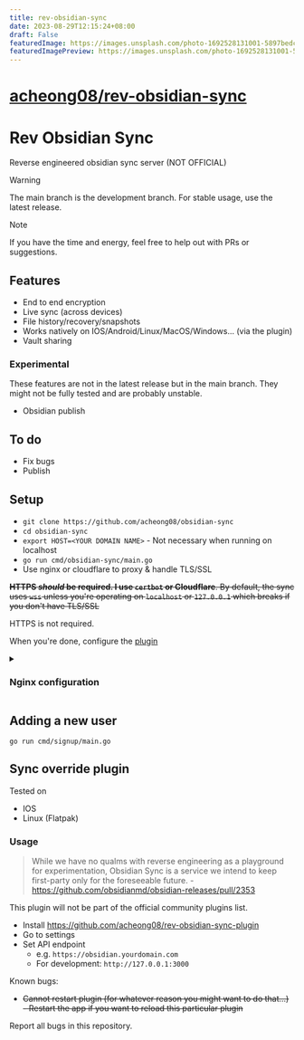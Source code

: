 ```yaml
---
title: rev-obsidian-sync
date: 2023-08-29T12:15:24+08:00
draft: False
featuredImage: https://images.unsplash.com/photo-1692528131001-5897bedce1b8?ixid=M3w0NjAwMjJ8MHwxfHJhbmRvbXx8fHx8fHx8fDE2OTMyODI0NjV8&ixlib=rb-4.0.3
featuredImagePreview: https://images.unsplash.com/photo-1692528131001-5897bedce1b8?ixid=M3w0NjAwMjJ8MHwxfHJhbmRvbXx8fHx8fHx8fDE2OTMyODI0NjV8&ixlib=rb-4.0.3
---
```


# [acheong08/rev-obsidian-sync](https://github.com/acheong08/rev-obsidian-sync)

# Rev Obsidian Sync

Reverse engineered obsidian sync server (NOT OFFICIAL)

> [!WARNING]
> The main branch is the development branch. For stable usage, use the latest release.

> [!NOTE]
> If you have the time and energy, feel free to help out with PRs or suggestions.

## Features

- End to end encryption
- Live sync (across devices)
- File history/recovery/snapshots
- Works natively on IOS/Android/Linux/MacOS/Windows... (via the plugin)
- Vault sharing

### Experimental

These features are not in the latest release but in the main branch. They might not be fully tested and are probably unstable.

- Obsidian publish

## To do

- Fix bugs
- Publish


## Setup
- `git clone https://github.com/acheong08/obsidian-sync`
- `cd obsidian-sync`
- `export HOST=<YOUR DOMAIN NAME>` - Not necessary when running on localhost
- `go run cmd/obsidian-sync/main.go`
- Use nginx or cloudflare to proxy & handle TLS/SSL

~~**HTTPS _should_ be required. I use `certbot` or Cloudflare**. By default, the sync uses `wss` unless you're operating on `localhost` or `127.0.0.1` which breaks if you don't have TLS/SSL~~

HTTPS is not required.

When you're done, configure the [plugin](#sync-override-plugin)

<details>
<summary>
	
### Nginx configuration
</summary>

```nginx
map $http_upgrade $connection_upgrade {
        default upgrade;
        '' close;
}
server {
	listen 80 default_server;
	listen [::]:80 default_server;
	location / {
		proxy_http_version 1.1;
            	proxy_set_header Upgrade $http_upgrade;
            	proxy_set_header Connection $connection_upgrade;
           	proxy_set_header Host $host;
		proxy_pass http://127.0.0.1:3000/;
	}
	server_name _;
}
```

</details>

## Adding a new user

`go run cmd/signup/main.go`

## Sync override plugin

Tested on

- IOS
- Linux (Flatpak)

### Usage

> While we have no qualms with reverse engineering as a playground for experimentation, Obsidian Sync is a service we intend to keep first-party only for the foreseeable future. - https://github.com/obsidianmd/obsidian-releases/pull/2353

This plugin will not be part of the official community plugins list.

- Install https://github.com/acheong08/rev-obsidian-sync-plugin
- Go to settings
- Set API endpoint
	- e.g. `https://obsidian.yourdomain.com`
 	- For development: `http://127.0.0.1:3000` 

Known bugs:

- ~~Cannot restart plugin (for whatever reason you might want to do that...) - Restart the app if you want to reload this particular plugin~~

Report all bugs in this repository.
